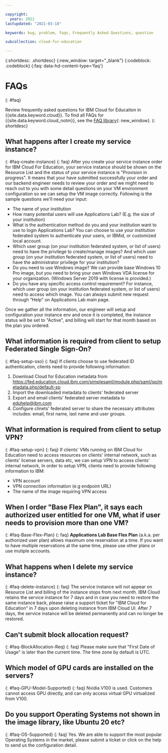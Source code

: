```yaml
---

copyright:
  years: 2021
lastupdated: "2021-03-18"

keywords: bug, problem, faqs, Frequently Asked Questions, question

subcollection: cloud-for-education

---
```


{:shortdesc: .shortdesc}
{:new_window: target="_blank"}
{:codeblock: .codeblock}
{:faq: data-hd-content-type='faq'}

# FAQs
{: #faq}

Review frequently asked questions for IBM Cloud for Educaiton in {{site.data.keyword.cloud}}. To find all FAQs for {{site.data.keyword.cloud_notm}}, see the [FAQ library](/docs/faqs){: new_window}.
{: shortdesc}

## What happens after I create my service instance?
{: #faq-create-instance}
{: faq}
After you create your service instance order for IBM Cloud For Education, your service instance should be shown on the Resource List and the status of your service instance is "Provision in progress". It means that your have submitted successfully your order and our backend engineer needs to review your order and we might need to reach out to you with some detail questions on your VM environment configuration so we can setup the VM image correctly. Following is the sample questions we'll need your input:

- The name of your institution
- How many potential users will use Applications Lab? (E.g. the size of your institution)
- What is the authentication method do you and your institution want to use to login Applications Lab? You can choose to use your institution federated system to authenticate your users, or IBMid, or customized local account.
- Which user group (on your institution federated system, or list of users) need to have the privilege to create/manage images? And which user group (on your institution federated system, or list of users) need to have the administrator privilege for your institution?
- Do you need to use Windows image? We can provide base Windows 10 Pro image, but you need to bring your own Windows VDA license for your organization. (Windows Server 2019 with license is provided.)
- Do you have any specific access control requirement? For instance, which user group (on your institution federated system, or list of users) need to access which image. You can always submit new request through “Help” on Applications Lab main page.

Once we gather all the information, our engineer will setup and configuration your instance env and once it is completed, the instance status will be set to "Active", and billing will start for that month based on the plan you ordered.  

## What information is required from client to setup Federated Single Sign-On?
{: #faq-setup-sso}
{: faq}
If clients choose to use federated ID authentication, clients need to provide following information:
1. Download Cloud for Education metadata from https://fed.education.cloud.ibm.com/simplesaml/module.php/saml/sp/metadata.php/default-sp 
2. Import the downloaded metadata to clients' federated server
3. Export and email clients' federated server metadata to eduhelp@ibm.com
4. Configure clinets' federated server to share the necessary attributes includes: email, first name, last name and user groups.

## What information is required from client to setup VPN?
{: #faq-setup-vpn}
{: faq}
If clients' VMs running on IBM Cloud for Education need to access resources on clients' internal network, such as clients' license servers, data etc, we can setup VPN to access clients' internal network, In order to setup VPN, clients need to provide following information to IBM:
- VPN account
- VPN connection information (e.g endpoint URL)
- The name of the image requiring VPN access

## When I order "Base Flex Plan", it says each authorized user entitled for one VM, what if user needs to provision more than one VM? 
{: #faq-Base-Flex-Plan}
{: faq}
**Applications Lab Base Flex Plan** (a.k.a. per authorized user plan) allows maximum one reservation at a time. If you want to have multiple reservations at the same time, please use other plans or use mutiple accounts.

## What happens when I delete my service instance?
{: #faq-delete-instance}
{: faq}
The service instance will not appear on Resource List and billing of the instance stops from next month. IBM Cloud retains the service instance for 7 days and in case you need to restore the same instance back, please raise a support ticket for "IBM Cloud for Education" in 7 days upon deleting instance from IBM Cloud UI. After 7 days, the service instance will be deleted permanently and can no longer be restored. 

## Can't submit block allocation request?
{: #faq-BlockAllocation-Req}
{: faq}
Please make sure that "First Date of Usage" is later than the current time. The time zone by default is UTC. 

## Which model of GPU cards are installed on the servers?
{: #faq-GPU-Model-Supported}
{: faq}
Nvidia V100 is used. Customers cannot access GPU directly, and can only access virtual GPU virtualized from V100. 

## Do you support Operating Systems not shown in the image library, like Ubuntu 20 etc?
{: #faq-OS-Supported}
{: faq}
Yes. We are able to support the most popular Operating Systems in the market, please submit a ticket or click on the help to send us the configuration detail. 
